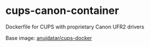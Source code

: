 # cups-canon-container
Dockerfile for CUPS with proprietary Canon UFR2 drivers  
  
Base image: [anujdatar/cups-docker](https://github.com/anujdatar/cups-docker)
